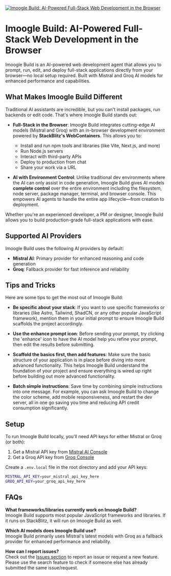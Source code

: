 [![Imoogle Build: AI-Powered Full-Stack Web Development in the Browser](./public/social_preview_index.jpg)](https://imoogle-build.com)

# Imoogle Build: AI-Powered Full-Stack Web Development in the Browser

Imoogle Build is an AI-powered web development agent that allows you to prompt, run, edit, and deploy full-stack applications directly from your browser—no local setup required. Built with Mistral and Groq AI models for enhanced performance and capabilities.

## What Makes Imoogle Build Different

Traditional AI assistants are incredible, but you can't install packages, run backends or edit code. That's where Imoogle Build stands out:

- **Full-Stack in the Browser**: Imoogle Build integrates cutting-edge AI models (Mistral and Groq) with an in-browser development environment powered by **StackBlitz's WebContainers**. This allows you to:
  - Install and run npm tools and libraries (like Vite, Next.js, and more)
  - Run Node.js servers
  - Interact with third-party APIs
  - Deploy to production from chat
  - Share your work via a URL

- **AI with Environment Control**: Unlike traditional dev environments where the AI can only assist in code generation, Imoogle Build gives AI models **complete control** over the entire environment including the filesystem, node server, package manager, terminal, and browser console. This empowers AI agents to handle the entire app lifecycle—from creation to deployment.

Whether you're an experienced developer, a PM or designer, Imoogle Build allows you to build production-grade full-stack applications with ease.

## Supported AI Providers

Imoogle Build uses the following AI providers by default:
- **Mistral AI**: Primary provider for enhanced reasoning and code generation
- **Groq**: Fallback provider for fast inference and reliability

## Tips and Tricks

Here are some tips to get the most out of Imoogle Build:

- **Be specific about your stack**: If you want to use specific frameworks or libraries (like Astro, Tailwind, ShadCN, or any other popular JavaScript framework), mention them in your initial prompt to ensure Imoogle Build scaffolds the project accordingly.

- **Use the enhance prompt icon**: Before sending your prompt, try clicking the 'enhance' icon to have the AI model help you refine your prompt, then edit the results before submitting.

- **Scaffold the basics first, then add features**: Make sure the basic structure of your application is in place before diving into more advanced functionality. This helps Imoogle Build understand the foundation of your project and ensure everything is wired up right before building out more advanced functionality.

- **Batch simple instructions**: Save time by combining simple instructions into one message. For example, you can ask Imoogle Build to change the color scheme, add mobile responsiveness, and restart the dev server, all in one go saving you time and reducing API credit consumption significantly.

## Setup

To run Imoogle Build locally, you'll need API keys for either Mistral or Groq (or both):

1. Get a Mistral API key from [Mistral AI Console](https://console.mistral.ai/)
2. Get a Groq API key from [Groq Console](https://console.groq.com/)

Create a `.env.local` file in the root directory and add your API keys:

```bash
MISTRAL_API_KEY=your_mistral_api_key_here
GROQ_API_KEY=your_groq_api_key_here
```

## FAQs

**What frameworks/libraries currently work on Imoogle Build?**  
Imoogle Build supports most popular JavaScript frameworks and libraries. If it runs on StackBlitz, it will run on Imoogle Build as well.

**Which AI models does Imoogle Build use?**  
Imoogle Build primarily uses Mistral's latest models with Groq as a fallback provider for enhanced performance and reliability.

**How can I report issues?**  
Check out the [Issues section](https://github.com/your-repo/imoogle-build/issues) to report an issue or request a new feature. Please use the search feature to check if someone else has already submitted the same issue/request.
